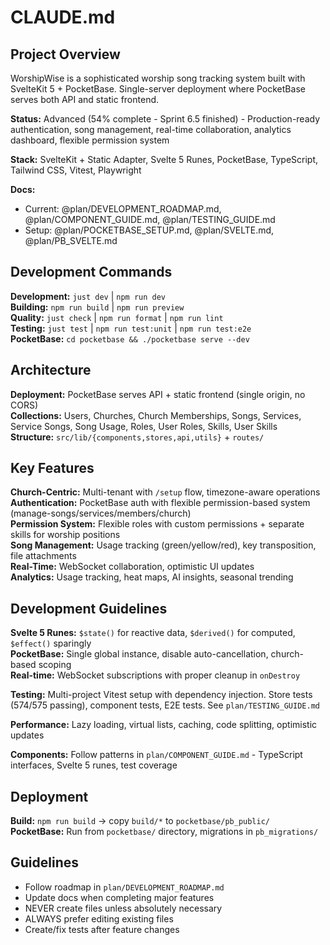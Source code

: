 # CLAUDE.md

## Project Overview

WorshipWise is a sophisticated worship song tracking system built with SvelteKit 5 + PocketBase. Single-server deployment where PocketBase serves both API and static frontend.

**Status:** Advanced (54% complete - Sprint 6.5 finished) - Production-ready authentication, song management, real-time collaboration, analytics dashboard, flexible permission system

**Stack:** SvelteKit + Static Adapter, Svelte 5 Runes, PocketBase, TypeScript, Tailwind CSS, Vitest, Playwright

**Docs:**

- Current: @plan/DEVELOPMENT_ROADMAP.md, @plan/COMPONENT_GUIDE.md, @plan/TESTING_GUIDE.md
- Setup: @plan/POCKETBASE_SETUP.md, @plan/SVELTE.md, @plan/PB_SVELTE.md

## Development Commands

**Development:** `just dev` | `npm run dev`  
**Building:** `npm run build` | `npm run preview`  
**Quality:** `just check` | `npm run format` | `npm run lint`  
**Testing:** `just test` | `npm run test:unit` | `npm run test:e2e`  
**PocketBase:** `cd pocketbase && ./pocketbase serve --dev`

## Architecture

**Deployment:** PocketBase serves API + static frontend (single origin, no CORS)  
**Collections:** Users, Churches, Church Memberships, Songs, Services, Service Songs, Song Usage, Roles, User Roles, Skills, User Skills  
**Structure:** `src/lib/{components,stores,api,utils}` + `routes/`

## Key Features

**Church-Centric:** Multi-tenant with `/setup` flow, timezone-aware operations  
**Authentication:** PocketBase auth with flexible permission-based system (manage-songs/services/members/church)  
**Permission System:** Flexible roles with custom permissions + separate skills for worship positions  
**Song Management:** Usage tracking (green/yellow/red), key transposition, file attachments  
**Real-Time:** WebSocket collaboration, optimistic UI updates  
**Analytics:** Usage tracking, heat maps, AI insights, seasonal trending

## Development Guidelines

**Svelte 5 Runes:** `$state()` for reactive data, `$derived()` for computed, `$effect()` sparingly  
**PocketBase:** Single global instance, disable auto-cancellation, church-based scoping  
**Real-time:** WebSocket subscriptions with proper cleanup in `onDestroy`

**Testing:** Multi-project Vitest setup with dependency injection. Store tests (574/575 passing), component tests, E2E tests. See `plan/TESTING_GUIDE.md`

**Performance:** Lazy loading, virtual lists, caching, code splitting, optimistic updates

**Components:** Follow patterns in `plan/COMPONENT_GUIDE.md` - TypeScript interfaces, Svelte 5 runes, test coverage

## Deployment

**Build:** `npm run build` → copy `build/*` to `pocketbase/pb_public/`  
**PocketBase:** Run from `pocketbase/` directory, migrations in `pb_migrations/`

## Guidelines

- Follow roadmap in `plan/DEVELOPMENT_ROADMAP.md`
- Update docs when completing major features
- NEVER create files unless absolutely necessary
- ALWAYS prefer editing existing files
- Create/fix tests after feature changes
